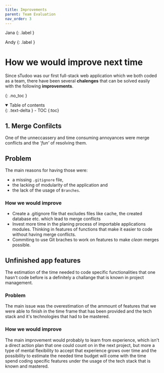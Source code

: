```yaml
---
title: Improvements
parent: Team Evaluation
nav_order: 3
---
```


Jana
{: .label }

Andy
{: .label }

# How we would improve next time

Since sTudoo was our first full-stack web application which we both coded as a team, there have been several **chalenges** that can be solved easily with the following **improvements**. 

{: .no_toc }

<details open markdown="block">
  <summary>
    Table of contents
  </summary>
  {: .text-delta }
- TOC
{:toc}
</details>

## 1. Merge Confilcts
One of the unneccassery and time consuming annoyances were merge conflicts and the _'fun'_ of resolving them.
## Problem
The main reasons for having those were:
- a missing `.gitignore` file,
- the lacking of modularity of the application and
- the lack of the usage of `Branches`.

### How we would improve
- Create a .gitignore file that excludes files like cache, the created database etc. which lead to merge conflicts
- Invest more time in the planing process of importable applications modules. Thinking in features of functions that make it easier to code without having merge conflicts.
- Commiting to use Git braches to work on features to make _clean_ merges possible.

## Unfinished app features

The estimation of the time needed to code specific functionalities that one hasn't code before is a definitely a challange that is known in project management.

### Problem

The main issue was the overestimation of the ammount of features that we were able to finish in the time frame that has been provided and the tech stack and it's technologies that had to be mastered.

### How we would improve

The main improvement would probably to learn from experience, which isn't a direct action plan that one could count on in the next project, but more a type of mental flexibility to accept that experience grows over time and the possibility to estimate the needed time budget will come with the time spend coding specific features under the usage of the tech stack that is known and mastered.